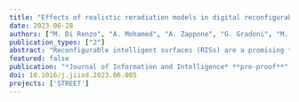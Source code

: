 ```yaml
---
title: "Effects of realistic reradiation models in digital reconfigurable intelligent surfaces"
date: 2023-06-28
authors: ["M. Di Renzo", "A. Mohamed", "A. Zappone", "G. Gradoni", "M. Rossi", "M. Moccia", "G. Castaldi", "V. Galdi"]
publication_types: ["2"]
abstract: "Reconfigurable intelligent surfaces (RISs) are a promising technology for wireless communication applications, but their performance is often optimized using simplified electromagnetic reradiation models. In this study, we explore the impact on the RIS performance of more realistic assumptions, including the (possibly imperfect) quantization of the reflection coefficients, sub-wavelength inter-element spacing, near-field location, and presence of electromagnetic interference. We find that design constraints can cause an RIS to reradiate power in unwanted directions. Therefore, it is important to optimize an RIS by considering the entire reradiation pattern. Overall, our study indicates that a 2-bit digitally controllable RIS with a nearly constant reflection amplitude and RIS elements with a size and inter-element spacing between (1/8)th and (1/4)th of the signal wavelength may offer a reasonable tradeoff between performance, complexity, and cost."
featured: false
publication: "*Journal of Information and Intelligence* **pre-proof**"
doi: 10.1016/j.jiixd.2023.06.005
projects: ['STREET']
---
```

